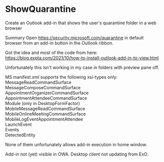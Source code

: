# ShowQuarantine

Create an Outlook add-in that shows the user's quarantine folder in a web browser

Summary Open https://security.microsoft.com/quarantine in default browser from an add-in button in the Outlook ribbon.

Got the idea and most of the code from here: https://blog.expta.com/2021/10/how-to-install-outlook-add-in-to-view.html

Unfortunately this isn't working in my case in folders with preview pane off.

MS manifest.xml supports the following xsi-types only:                                
MessageReadCommandSurface                                                        
MessageComposeCommandSurface                                                     
AppointmentOrganizerCommandSurface                                            
AppointmentAttendeeCommandSurface                                                 
Module (only in DesktopFormFactor)                                              
MobileMessageReadCommandSurface                                                 
MobileOnlineMeetingCommandSurface                                               
MobileLogEventAppointmentAttendee                                              
LaunchEvent                                                                   
Events                                                                       
DetectedEntity                                                                 

None of them unfortunately allows add-in execution in home window.              

Add-in not (yet) visible in OWA. Desktop client not updating from ExO.
